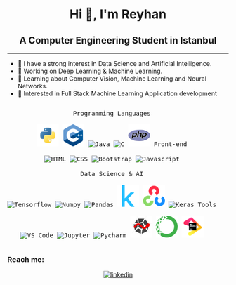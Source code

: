 <h1 align="center">Hi 👋, I'm Reyhan</h1> 
<h2 align="center">A Computer Engineering Student in Istanbul</h2>

-------------------------
- 📝 I have a strong interest in Data Science and Artificial Intelligence.
- 🔭 Working on Deep Learning & Machine Learning.
- 🌱 Learning about Computer Vision, Machine Learning and Neural Networks.
- 🚩 Interested in Full Stack Machine Learning Application development

<p style="display: inline-block;" align="center">
  <kbd>
    <kbd>Programming Languages</kbd>
    <br>
    <br>
    <img width="50px" alt="Python" title="Python" src="https://raw.githubusercontent.com/github/explore/80688e429a7d4ef2fca1e82350fe8e3517d3494d/topics/python/python.png" /> 
        <img width="50px" alt="C++" title="C++" src="https://raw.githubusercontent.com/devicons/devicon/1119b9f84c0290e0f0b38982099a2bd027a48bf1/icons/cplusplus/cplusplus-original.svg" /> 
    <img width="50px" alt="Java" title="Java" src="https://img.icons8.com/color/48/000000/java-coffee-cup-logo.png" /> 
    <img width="50px" alt="C" title="C" src="https://cdn.jsdelivr.net/gh/devicons/devicon/icons/c/c-plain.svg" /> 
    <img width="50px" alt="PHP" title="PHP" src="https://raw.githubusercontent.com/github/explore/80688e429a7d4ef2fca1e82350fe8e3517d3494d/topics/php/php.png" /> 

  </kbd>
  <kbd>
    <kbd>Front-end</kbd>
    <br>
    <br>
    <img width="50px" alt="HTML" title="HTML" src="https://cdn.jsdelivr.net/gh/devicons/devicon/icons/html5/html5-original.svg" /> 
    <img width="50px" alt="CSS" title="CSS" src="https://cdn.jsdelivr.net/gh/devicons/devicon/icons/css3/css3-plain.svg" /> 
    <img width="50px" alt="Bootstrap" title="Bootstrap" src="https://cdn.jsdelivr.net/gh/devicons/devicon/icons/bootstrap/bootstrap-plain.svg" /> 
    <img width="50px" alt="Javascript" title="Javascript" src="https://cdn.jsdelivr.net/gh/devicons/devicon/icons/javascript/javascript-original.svg" />
  </kbd>
  <br>
  <br>
  <kbd>
    <kbd>Data Science & AI</kbd>
    <br>
    <br>
    <img width="50px" title="Tensorflow" src="https://raw.githubusercontent.com/valohai/ml-logos/5127528b5baadb77a6ea4b999a47b4e86bf0f98b/tensorflow-tf.svg" />
    <img width="50px" title="Numpy" src="https://cdn.jsdelivr.net/gh/devicons/devicon/icons/numpy/numpy-original.svg" />
    <img width="50px" title="Pandas" src="https://cdn.jsdelivr.net/gh/devicons/devicon/icons/pandas/pandas-original.svg" />
    <img width="50px" title="Kaggle" src="https://raw.githubusercontent.com/devicons/devicon/1119b9f84c0290e0f0b38982099a2bd027a48bf1/icons/kaggle/kaggle-original.svg" />
    <img width="50px" title="OpenCV" src="https://raw.githubusercontent.com/devicons/devicon/1119b9f84c0290e0f0b38982099a2bd027a48bf1/icons/opencv/opencv-original.svg" />
    <img width="50px" title="Keras" src="https://raw.githubusercontent.com/valohai/ml-logos/5127528b5baadb77a6ea4b999a47b4e86bf0f98b/keras.svg" />

  </kbd>
 

  <kbd>
    <kbd>Tools</kbd>
    <br>
    <br>
    <img width="50px" title="VS Code" src="https://cdn.jsdelivr.net/gh/devicons/devicon/icons/vscode/vscode-original.svg" />
    <img width="50px" title="Jupyter" src="https://cdn.jsdelivr.net/gh/devicons/devicon/icons/jupyter/jupyter-original.svg" />
    <img width="50px" title="Pycharm" src="https://cdn.jsdelivr.net/gh/devicons/devicon/icons/pycharm/pycharm-original.svg" />
    <img width="50px" title="Spyder" src="https://raw.githubusercontent.com/spyder-ide/spyder/bd43f60f877b06be586008e01c22f04f6ba44320/img_src/spyder.svg" />
    <img width="50px" title="Anaconda" src="https://raw.githubusercontent.com/devicons/devicon/1119b9f84c0290e0f0b38982099a2bd027a48bf1/icons/anaconda/anaconda-original.svg" />
    <img width="50px" title="Jetbrains" src="https://raw.githubusercontent.com/devicons/devicon/1119b9f84c0290e0f0b38982099a2bd027a48bf1/icons/jetbrains/jetbrains-original.svg" />

</p>

<h3>Reach me:</h3>
<div align="center">
<a href="https://www.linkedin.com/in/reyhan-bayraktar-581400206/" target="_blank">
<img src=https://img.shields.io/badge/linkedin-%231E77B5.svg?&style=for-the-badge&logo=linkedin&logoColor=white alt=linkedin style="margin-bottom: 5px;" />
</a>
  </div>

